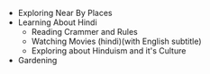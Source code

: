 - Exploring Near By Places
- Learning About Hindi
	- Reading Crammer and Rules
	- Watching Movies (hindi)(with English subtitle)
	- Exploring about Hinduism and it's Culture
- Gardening